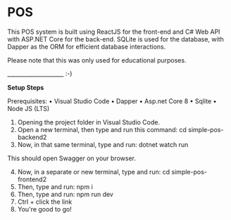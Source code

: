 # POS
This POS system is built using ReactJS for the front-end and C# Web API with ASP.NET Core for the back-end. SQLite is used for the database, with Dapper as the ORM for efficient database interactions.

Please note that this was only used for educational purposes.

____________________ :⁠-⁠)

**Setup Steps**

Prerequisites:
• Visual Studio Code
• Dapper
• Asp.net Core 8
• Sqlite
• Node JS (LTS)

1. Opening the project folder in Visual Studio Code.
2. Open a new terminal, then type and run this command: cd simple-pos-backend2
3. Now, in that same terminal, type and run: dotnet watch run

This should open Swagger on your browser.

4. Now, in a separate or new terminal, type and run: cd simple-pos-frontend2
5. Then, type and run: npm i
6. Then, type and run: npm run dev
7. Ctrl + click the link
8. You're good to go!




